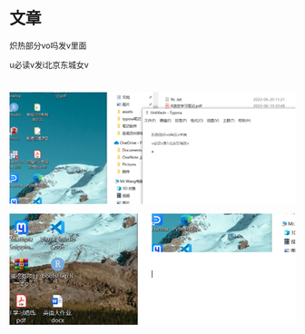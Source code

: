 # 文章

炽热部分vo吗发v里面

u必读v发i北京东城女v

#

![image-20220620112456114](文章.assets/image-20220620112456114.png)



![image-20220620112521659](文章.assets/image-20220620112521659.png)